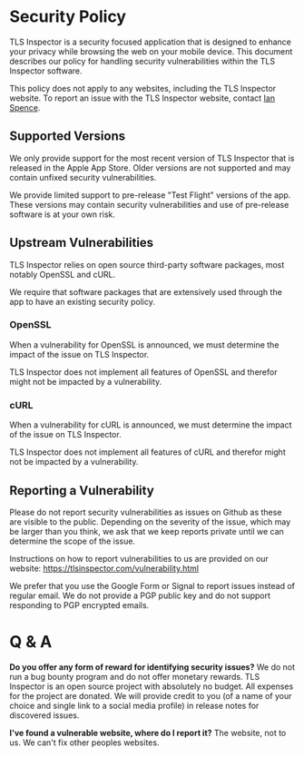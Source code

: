 # Security Policy

TLS Inspector is a security focused application that is designed to enhance your privacy
while browsing the web on your mobile device. This document describes our policy for handling
security vulnerabilities within the TLS Inspector software.

This policy does not apply to any websites, including the TLS Inspector website. To report
an issue with the TLS Inspector website, contact [Ian Spence](https://ianspence.com/).

## Supported Versions

We only provide support for the most recent version of TLS Inspector that is released in the Apple
App Store. Older versions are not supported and may contain unfixed security vulnerabilities.

We provide limited support to pre-release "Test Flight" versions of the app. These versions may
contain security vulnerabilities and use of pre-release software is at your own risk.

## Upstream Vulnerabilities

TLS Inspector relies on open source third-party software packages, most notably OpenSSL and cURL.

We require that software packages that are extensively used through the app to have an existing
security policy.

### OpenSSL

When a vulnerability for OpenSSL is announced, we must determine the impact of the issue on
TLS Inspector.

TLS Inspector does not implement all features of OpenSSL and therefor might not be impacted by a
vulnerability.

### cURL

When a vulnerability for cURL is announced, we must determine the impact of the issue on
TLS Inspector.

TLS Inspector does not implement all features of cURL and therefor might not be impacted by a
vulnerability.

## Reporting a Vulnerability

Please do not report security vulnerabilities as issues on Github as these are visible to the
public.
Depending on the severity of the issue, which may be larger than you think, we ask that we keep
reports private until we can determine the scope of the issue.

Instructions on how to report vulnerabilities to us are provided on our website:
https://tlsinspector.com/vulnerability.html

We prefer that you use the Google Form or Signal to report issues instead of regular email.
We do not provide a PGP public key and do not support responding to PGP encrypted emails.

# Q & A

**Do you offer any form of reward for identifying security issues?**
We do not run a bug bounty program and do not offer monetary rewards. TLS Inspector is an open
source project with absolutely no budget. All expenses for the project are donated. We will provide
credit to you (of a name of your choice and single link to a social media profile) in release notes
for discovered issues.

**I've found a vulnerable website, where do I report it?**
The website, not to us. We can't fix other peoples websites.
